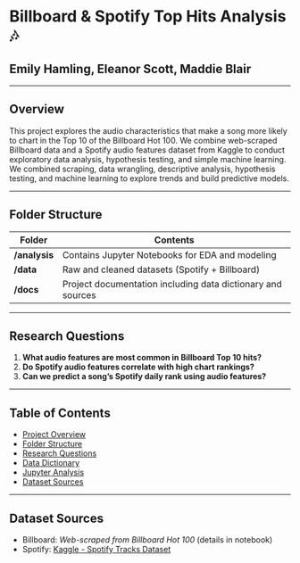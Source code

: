 # Billboard & Spotify Top Hits Analysis 🎶

## Emily Hamling, Eleanor Scott, Maddie Blair
---

## Overview

This project explores the audio characteristics that make a song more likely to chart in the Top 10 of the Billboard Hot 100. We combine web-scraped Billboard data and a Spotify audio features dataset from Kaggle to conduct exploratory data analysis, hypothesis testing, and simple machine learning. We combined scraping, data wrangling, descriptive analysis, hypothesis testing, and machine learning to explore trends and build predictive models.


---

## Folder Structure

| Folder       | Contents                                                            |
|--------------|---------------------------------------------------------------------|
| **/analysis**  | Contains Jupyter Notebooks for EDA and modeling                     |
| **/data**     | Raw and cleaned datasets (Spotify + Billboard)                      |
| **/docs**      | Project documentation including data dictionary and sources         |

---
## Research Questions

1. **What audio features are most common in Billboard Top 10 hits?**
2. **Do Spotify audio features correlate with high chart rankings?**
3. **Can we predict a song’s Spotify daily rank using audio features?**

---

## Table of Contents

- [Project Overview](#overview)
- [Folder Structure](#-folder-structure)
- [Research Questions](#-research-questions)
- [Data Dictionary](docs/data_dictionary.md)
- [Jupyter Analysis](analysis/ProjectProposal.ipynb)
- [Dataset Sources](docs/sources.md)

---

## Dataset Sources

- Billboard: *Web-scraped from Billboard Hot 100* (details in notebook)
- Spotify: [Kaggle - Spotify Tracks Dataset](https://www.kaggle.com/datasets/rodolfofigueroa/spotify-12m-songs)

